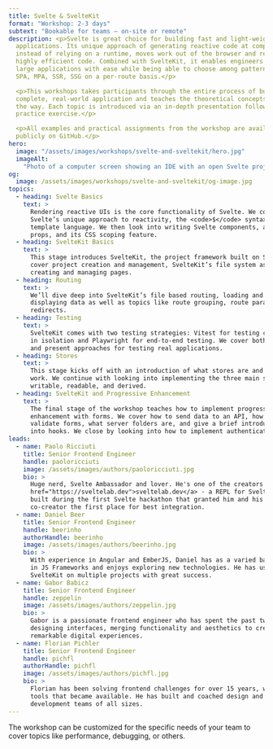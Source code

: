 ```yaml
---
title: Svelte & SvelteKit
format: "Workshop: 2-3 days"
subtext: "Bookable for teams – on-site or remote"
description: <p>Svelte is great choice for building fast and light-weight web
  applications. Its unique approach of generating reactive code at compile time
  instead of relying on a runtime, moves work out of the browser and results in
  highly efficient code. Combined with SvelteKit, it enables engineers to build
  large applications with ease while being able to choose among patterns like
  SPA, MPA, SSR, SSG on a per-route basis.</p>

  <p>This workshops takes participants through the entire process of building a
  complete, real-world application and teaches the theoretical concepts along
  the way. Each topic is introduced via an in-depth presentation followed by a
  practice exercise.</p>

  <p>All examples and practical assignments from the workshop are available
  publicly on GitHub.</p>
hero:
  image: "/assets/images/workshops/svelte-and-sveltekit/hero.jpg"
  imageAlt:
    "Photo of a computer screen showing an IDE with an open Svelte project"
og:
  image: /assets/images/workshops/svelte-and-sveltekit/og-image.jpg
topics:
  - heading: Svelte Basics
    text: >
      Rendering reactive UIs is the core functionality of Svelte. We cover
      Svelte’s unique approach to reactivity, the <code>$</code> syntax and its
      template language. We then look into writing Svelte components, accepting
      props, and its CSS scoping feature.
  - heading: SvelteKit Basics
    text: >
      This stage introduces SvelteKit, the project framework built on Svelte. We
      cover project creation and management, SvelteKit’s file system as well as
      creating and managing pages.
  - heading: Routing
    text: >
      We’ll dive deep into SvelteKit’s file based routing, loading and
      displaying data as well as topics like route grouping, route params and
      redirects.
  - heading: Testing
    text: >
      SvelteKit comes with two testing strategies: Vitest for testing components
      in isolation and Playwright for end-to-end testing. We cover both in depth
      and present approaches for testing real applications.
  - heading: Stores
    text: >
      This stage kicks off with an introduction of what stores are and how they
      work. We continue with looking into implementing the three main stores:
      writable, readable, and derived.
  - heading: SvelteKit and Progressive Enhancement
    text: >
      The final stage of the workshop teaches how to implement progressive
      enhancement with forms. We cover how to send data to an API, how to
      validate forms, what server folders are, and give a brief introduction
      into hooks. We close by looking into how to implement authentication.
leads:
  - name: Paolo Ricciuti
    title: Senior Frontend Engineer
    handle: paoloricciuti
    image: /assets/images/authors/paoloricciuti.jpg
    bio: >
      Huge nerd, Svelte Ambassador and lover. He's one of the creators of <a
      href="https://sveltelab.dev">sveltelab.dev</a> - a REPL for SvelteKit -
      built during the first Svelte hackathon that granted him and his
      co-creator the first place for best integration.
  - name: Daniel Beer
    title: Senior Frontend Engineer
    handle: beerinho
    authorHandle: beerinho
    image: /assets/images/authors/beerinho.jpg
    bio: >
      With experience in Angular and EmberJS, Daniel has as a varied background
      in JS Frameworks and enjoys exploring new technologies. He has used
      SvelteKit on multiple projects with great success.
  - name: Gabor Babicz
    title: Senior Frontend Engineer
    handle: zeppelin
    image: /assets/images/authors/zeppelin.jpg
    bio: >
      Gabor is a passionate frontend engineer who has spent the past two decades
      designing interfaces, merging functionality and aesthetics to create
      remarkable digital experiences.
  - name: Florian Pichler
    title: Senior Frontend Engineer
    handle: pichfl
    authorHandle: pichfl
    image: /assets/images/authors/pichfl.jpg
    bio: >
      Florian has been solving frontend challenges for over 15 years, with all
      tools that became available. He has built and coached design and
      development teams of all sizes.
---
```


<!--break-->

The workshop can be customized for the specific needs of your team to cover
topics like performance, debugging, or others.
